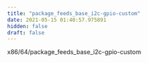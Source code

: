 ```yaml
---
title: "package_feeds_base_i2c-gpio-custom"
date: 2021-05-15 01:40:57.975891
hidden: false
draft: false
---
```


x86/64/package_feeds_base_i2c-gpio-custom

